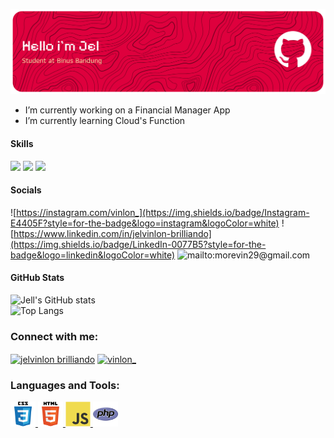 

![Jel](img/github-header-banner%20(1).png)

- I’m currently working on a Financial Manager App
- I’m currently learning Cloud's Function

#### Skills
<img src="https://img.shields.io/badge/HTML5-E34F26?style=for-the-badge&logo=html5&logoColor=white" /> <img src="https://img.shields.io/badge/CSS3-1572B6?style=for-the-badge&logo=css3&logoColor=white
" /> <img src="https://img.shields.io/badge/PHP-777BB4?style=for-the-badge&logo=php&logoColor=white" />


#### Socials
![https://instagram.com/vinlon_](https://img.shields.io/badge/Instagram-E4405F?style=for-the-badge&logo=instagram&logoColor=white) ![https://www.linkedin.com/in/jelvinlon-brilliando](https://img.shields.io/badge/LinkedIn-0077B5?style=for-the-badge&logo=linkedin&logoColor=white) ![mailto:morevin29@gmail.com](https://img.shields.io/badge/Gmail-D14836?style=for-the-badge&logo=gmail&logoColor=white)

#### GitHub Stats
![Jell's GitHub stats](https://github-readme-stats.vercel.app/api?username=jelllllllllll&show_icons=true&theme=moltack)  
![Top Langs](https://github-readme-stats.vercel.app/api/top-langs/?username=jelllllllllll&layout=compact&theme=moltack)
<h3 align="left">Connect with me:</h3>
<p align="left">
<a href="https://linkedin.com/in/jelvinlon-brilliando" target="blank"><img align="center" src="https://raw.githubusercontent.com/rahuldkjain/github-profile-readme-generator/master/src/images/icons/Social/linked-in-alt.svg" alt="jelvinlon brilliando" height="30" width="40" /></a>
<a href="https://instagram.com/vinlon_" target="blank"><img align="center" src="https://raw.githubusercontent.com/rahuldkjain/github-profile-readme-generator/master/src/images/icons/Social/instagram.svg" alt="vinlon_" height="30" width="40" /></a>
</p>

<h3 align="left">Languages and Tools:</h3>
<p align="left"> <a href="https://www.w3schools.com/css/" target="_blank" rel="noreferrer"> <img src="https://raw.githubusercontent.com/devicons/devicon/master/icons/css3/css3-original-wordmark.svg" alt="css3" width="40" height="40"/> </a> <a href="https://www.w3.org/html/" target="_blank" rel="noreferrer"> <img src="https://raw.githubusercontent.com/devicons/devicon/master/icons/html5/html5-original-wordmark.svg" alt="html5" width="40" height="40"/> </a> <a href="https://developer.mozilla.org/en-US/docs/Web/JavaScript" target="_blank" rel="noreferrer"> <img src="https://raw.githubusercontent.com/devicons/devicon/master/icons/javascript/javascript-original.svg" alt="javascript" width="40" height="40"/> </a> <a href="https://www.php.net" target="_blank" rel="noreferrer"> <img src="https://raw.githubusercontent.com/devicons/devicon/master/icons/php/php-original.svg" alt="php" width="40" height="40"/> </a> </p>
